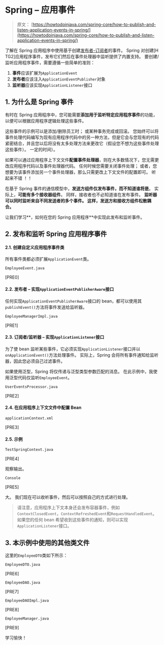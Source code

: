# Spring – 应用事件

> 原文： [https://howtodoinjava.com/spring-core/how-to-publish-and-listen-application-events-in-spring/](https://howtodoinjava.com/spring-core/how-to-publish-and-listen-application-events-in-spring/)

了解在 Spring 应用程序中使用基于创建[发布者-订阅者](https://howtodoinjava.com/jms/jms-publish-subscribe-message-example/)的事件。 Spring 对创建[H​​TG2]应用程序事件，发布它们然后在事件处理器中监听提供了内置支持。 要创建/监听应用程序事件，需要遵循一些简单的准则：

1.  **事件**应该扩展为`ApplicationEvent`
2.  **发布者**应该注入`ApplicationEventPublisher`对象
3.  **监听器**应该实现`ApplicationListener`接口

## 1\. 为什么是 Spring 事件

有时在 Spring 应用程序中，您可能需要**添加用于监听特定应用程序事件**的功能，以便可以根据应用程序逻辑处理这些事件。

这些事件的示例可以是添加/删除员工时； 或某种事务完成或回滚。 您始终可以将事件处理代码编写为现有应用程序代码中的另一种方法，但是它会与您现有的代码紧密结合，并且您以后将没有太多处理方法来更改它（假设您不想为这些事件处理这些事件）。 一定的时间）。

如果可以通过应用程序上下文文件**配置事件处理器**，则在大多数情况下，您无需更改应用程序代码以及事件处理器代码。 任何时候您需要关闭事件处理； 或者，您想要为该事件添加另一个事件处理器，那么只需更改上下文文件的配置即可。 听起来不错 ！！

在基于 Spring 事件的通信模型中，**发送方组件仅发布事件，而不知道谁将是**。 实际上，**可能有多个接收器组件**。 同样，接收者也不必知道谁在发布事件。 **监听器可以同时监听来自不同发送者的多个事件。 这样，发送方和接收方组件松散耦合。**

让我们学习**，如何在您的 Spring 应用程序**中实现此发布和监听事件。

## 2\. 发布和监听 Spring 应用程序事件

#### 2.1. 创建自定义应用程序事件类

所有事件类都必须扩展`ApplicationEvent`类。

`EmployeeEvent.java`

[PRE0]

#### 2.2. 发布者 – 实现`ApplicationEventPublisherAware`接口

任何实现`ApplicationEventPublisherAware`接口的 bean，都可以使用其`publishEvent()`方法将事件发送给监听器。

`EmployeeManagerImpl.java`

[PRE1]

#### 2.3. 订阅者/监听器 – 实现`ApplicationListener`接口

为了使 bean 监听某些事件，它必须实现`ApplicationListener`接口并以`onApplicationEvent()`方法处理事件。 实际上，Spring 会将所有事件通知给监听器，因此您必须自己过滤事件。

如果使用泛型，Spring 将仅传递与泛型类型参数匹配的消息。 在此示例中，我使用泛型代码仅监听`EmployeeEvent`。

`UserEventsProcessor.java`

[PRE2]

#### 2.4. 在应用程序上下文文件中配置 Bean

`applicationContext.xml`

[PRE3]

#### 2.5. 示例

`TestSpringContext.java`

[PRE4]

观察输出。

`Console`

[PRE5]

大。 我们现在可以收听事件，然后可以按照自己的方式进行处理。

> 请注意，应用程序上下文本身还会发布容器事件，例如`ContextClosedEvent`，`ContextRefreshedEvent`和`RequestHandledEvent`。 如果您的任何 bean 希望收到这些事件的通知，则可以实现`ApplicationListener`接口。

## 3\. 本示例中使用的其他类文件

这里的`EmployeeDTO`类如下所示：

`EmployeeDTO.java`

[PRE6]

`EmployeeDAO.java`

[PRE7]

`EmployeeDAOImpl.java`

[PRE8]

`EmployeeManager.java`

[PRE9]

学习愉快！
